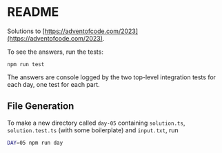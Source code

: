 # README

Solutions to [https://adventofcode.com/2023](https://adventofcode.com/2023).

To see the answers, run the tests:

```
npm run test
```

The answers are console logged by the two top-level integration tests for each day, one test for each part.

## File Generation

To make a new directory called `day-05` containing `solution.ts`, `solution.test.ts` (with some boilerplate) and `input.txt`, run

```sh
DAY=05 npm run day
```
